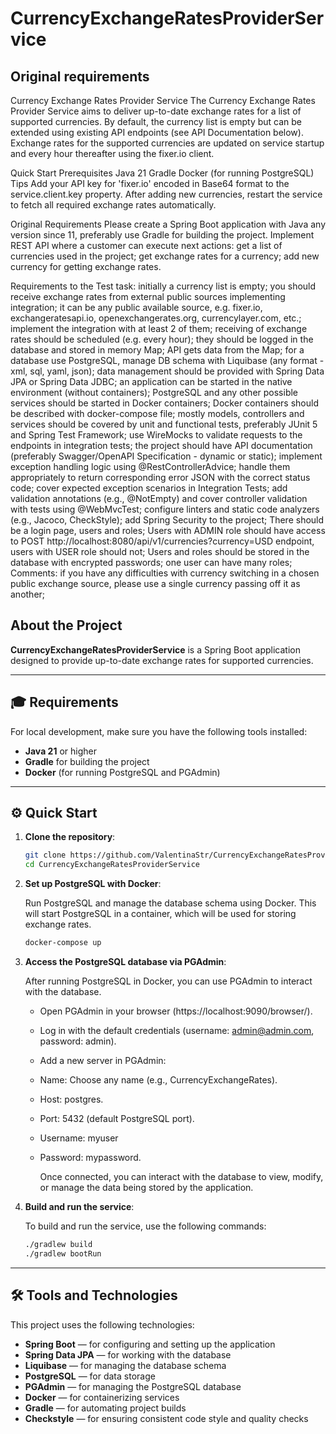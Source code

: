 # CurrencyExchangeRatesProviderService 

## Original requirements 

Currency Exchange Rates Provider Service The Currency Exchange Rates Provider Service aims to deliver up-to-date exchange rates for a list of supported currencies. By default, the currency list is empty but can be extended using existing API endpoints (see API Documentation below). Exchange rates for the supported currencies are updated on service startup and every hour thereafter using the fixer.io client.

Quick Start Prerequisites Java 21 Gradle Docker (for running PostgreSQL) Tips Add your API key for 'fixer.io' encoded in Base64 format to the service.client.key property. After adding new currencies, restart the service to fetch all required exchange rates automatically.

Original Requirements Please create a Spring Boot application with Java any version since 11, preferably use Gradle for building the project. Implement REST API where a customer can execute next actions: get a list of currencies used in the project; get exchange rates for a currency; add new currency for getting exchange rates.

Requirements to the Test task: initially a currency list is empty; you should receive exchange rates from external public sources implementing integration; it can be any public available source, e.g. fixer.io, exchangeratesapi.io, openexchangerates.org, currencylayer.com, etc.; implement the integration with at least 2 of them; receiving of exchange rates should be scheduled (e.g. every hour); they should be logged in the database and stored in memory Map; API gets data from the Map; for a database use PostgreSQL, manage DB schema with Liquibase (any format - xml, sql, yaml, json); data management should be provided with Spring Data JPA or Spring Data JDBC; an application can be started in the native environment (without containers); PostgreSQL and any other possible services should be started in Docker containers; Docker containers should be described with docker-compose file; mostly models, controllers and services should be covered by unit and functional tests, preferably JUnit 5 and Spring Test Framework; use WireMocks to validate requests to the endpoints in integration tests; the project should have API documentation (preferably Swagger/OpenAPI Specification - dynamic or static); implement exception handling logic using @RestControllerAdvice; handle them appropriately to return corresponding error JSON with the correct status code; cover expected exception scenarios in Integration Tests; add validation annotations (e.g., @NotEmpty) and cover controller validation with tests using @WebMvcTest; configure linters and static code analyzers (e.g., Jacoco, CheckStyle); add Spring Security to the project; There should be a login page, users and roles; Users with ADMIN role should have access to POST http://localhost:8080/api/v1/currencies?currency=USD endpoint, users with USER role should not; Users and roles should be stored in the database with encrypted passwords; one user can have many roles; Comments: if you have any difficulties with currency switching in a chosen public exchange source, please use a single currency passing off it as another;

## About the Project
**CurrencyExchangeRatesProviderService** is a Spring Boot application designed to provide up-to-date exchange rates for supported currencies.

---

## 🎓 Requirements
For local development, make sure you have the following tools installed:
- **Java 21** or higher
- **Gradle** for building the project
- **Docker** (for running PostgreSQL and PGAdmin)

---

## ⚙️ Quick Start

1. **Clone the repository**:

   ```bash
   git clone https://github.com/ValentinaStr/CurrencyExchangeRatesProviderService.git
   cd CurrencyExchangeRatesProviderService

2. **Set up PostgreSQL with Docker**:

   Run PostgreSQL and manage the database schema using Docker. This will start PostgreSQL in a container, which will be used for storing exchange rates.

   ```bash
   docker-compose up

3. **Access the PostgreSQL database via PGAdmin**:

     After running PostgreSQL in Docker, you can use PGAdmin to interact with the database.

   - Open PGAdmin in your browser (https://localhost:9090/browser/). 
   - Log in with the default credentials (username: admin@admin.com, password: admin).
   - Add a new server in PGAdmin:
   - Name: Choose any name (e.g., CurrencyExchangeRates).
   - Host: postgres.
   - Port: 5432 (default PostgreSQL port).
   - Username: myuser
   - Password: mypassword.

     Once connected, you can interact with the database to view, modify, or manage the data being stored by the application.


4. **Build and run the service**:

   To build and run the service, use the following commands:

   ```bash
   ./gradlew build
   ./gradlew bootRun

---

## 🛠️ Tools and Technologies

This project uses the following technologies:
- **Spring Boot** — for configuring and setting up the application
- **Spring Data JPA** — for working with the database
- **Liquibase** — for managing the database schema
- **PostgreSQL** — for data storage
- **PGAdmin** — for managing the PostgreSQL database
- **Docker** — for containerizing services
- **Gradle** — for automating project builds
- **Checkstyle** — for ensuring consistent code style and quality checks
